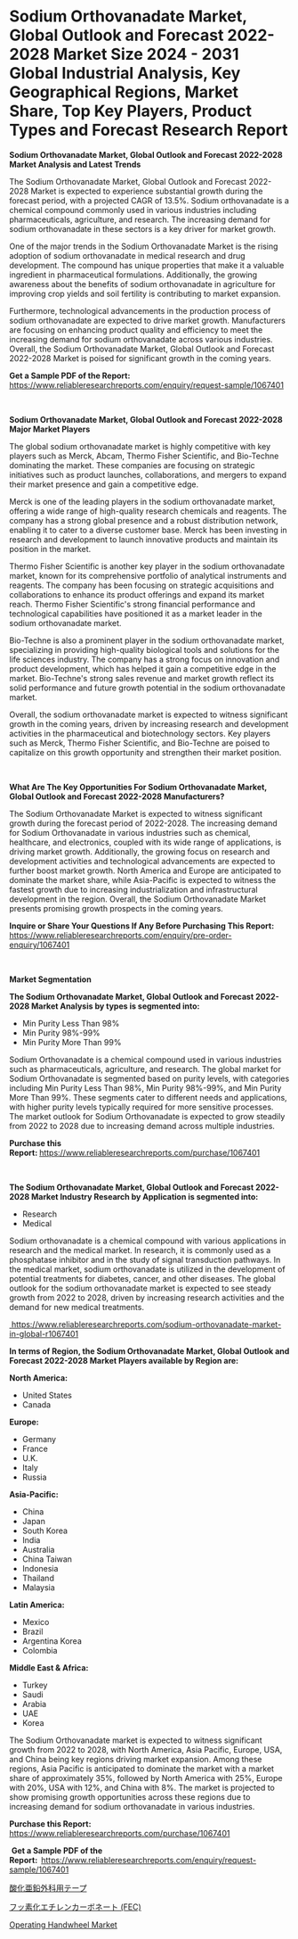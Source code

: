 <p><h1>Sodium Orthovanadate Market, Global Outlook and Forecast 2022-2028 Market Size 2024 - 2031 Global Industrial Analysis, Key Geographical Regions, Market Share, Top Key Players, Product Types and Forecast Research Report</h1></p><p><strong>Sodium Orthovanadate Market, Global Outlook and Forecast 2022-2028 Market Analysis and Latest Trends</strong></p>
<p><p>The Sodium Orthovanadate Market, Global Outlook and Forecast 2022-2028 Market is expected to experience substantial growth during the forecast period, with a projected CAGR of 13.5%. Sodium orthovanadate is a chemical compound commonly used in various industries including pharmaceuticals, agriculture, and research. The increasing demand for sodium orthovanadate in these sectors is a key driver for market growth.</p><p>One of the major trends in the Sodium Orthovanadate Market is the rising adoption of sodium orthovanadate in medical research and drug development. The compound has unique properties that make it a valuable ingredient in pharmaceutical formulations. Additionally, the growing awareness about the benefits of sodium orthovanadate in agriculture for improving crop yields and soil fertility is contributing to market expansion.</p><p>Furthermore, technological advancements in the production process of sodium orthovanadate are expected to drive market growth. Manufacturers are focusing on enhancing product quality and efficiency to meet the increasing demand for sodium orthovanadate across various industries. Overall, the Sodium Orthovanadate Market, Global Outlook and Forecast 2022-2028 Market is poised for significant growth in the coming years.</p></p>
<p><strong>Get a Sample PDF of the Report:&nbsp;</strong> <a href="https://www.reliableresearchreports.com/enquiry/request-sample/1067401">https://www.reliableresearchreports.com/enquiry/request-sample/1067401</a></p>
<p>&nbsp;</p>
<p><strong>Sodium Orthovanadate Market, Global Outlook and Forecast 2022-2028 Major Market Players</strong></p>
<p><p>The global sodium orthovanadate market is highly competitive with key players such as Merck, Abcam, Thermo Fisher Scientific, and Bio-Techne dominating the market. These companies are focusing on strategic initiatives such as product launches, collaborations, and mergers to expand their market presence and gain a competitive edge.</p><p>Merck is one of the leading players in the sodium orthovanadate market, offering a wide range of high-quality research chemicals and reagents. The company has a strong global presence and a robust distribution network, enabling it to cater to a diverse customer base. Merck has been investing in research and development to launch innovative products and maintain its position in the market.</p><p>Thermo Fisher Scientific is another key player in the sodium orthovanadate market, known for its comprehensive portfolio of analytical instruments and reagents. The company has been focusing on strategic acquisitions and collaborations to enhance its product offerings and expand its market reach. Thermo Fisher Scientific's strong financial performance and technological capabilities have positioned it as a market leader in the sodium orthovanadate market.</p><p>Bio-Techne is also a prominent player in the sodium orthovanadate market, specializing in providing high-quality biological tools and solutions for the life sciences industry. The company has a strong focus on innovation and product development, which has helped it gain a competitive edge in the market. Bio-Techne's strong sales revenue and market growth reflect its solid performance and future growth potential in the sodium orthovanadate market.</p><p>Overall, the sodium orthovanadate market is expected to witness significant growth in the coming years, driven by increasing research and development activities in the pharmaceutical and biotechnology sectors. Key players such as Merck, Thermo Fisher Scientific, and Bio-Techne are poised to capitalize on this growth opportunity and strengthen their market position.</p></p>
<p>&nbsp;</p>
<p><strong>What Are The Key Opportunities For Sodium Orthovanadate Market, Global Outlook and Forecast 2022-2028 Manufacturers?</strong></p>
<p><p>The Sodium Orthovanadate Market is expected to witness significant growth during the forecast period of 2022-2028. The increasing demand for Sodium Orthovanadate in various industries such as chemical, healthcare, and electronics, coupled with its wide range of applications, is driving market growth. Additionally, the growing focus on research and development activities and technological advancements are expected to further boost market growth. North America and Europe are anticipated to dominate the market share, while Asia-Pacific is expected to witness the fastest growth due to increasing industrialization and infrastructural development in the region. Overall, the Sodium Orthovanadate Market presents promising growth prospects in the coming years.</p></p>
<p><strong>Inquire or Share Your Questions If Any Before Purchasing This Report:</strong> <a href="https://www.reliableresearchreports.com/enquiry/pre-order-enquiry/1067401">https://www.reliableresearchreports.com/enquiry/pre-order-enquiry/1067401</a></p>
<p>&nbsp;</p>
<p><strong>Market Segmentation</strong></p>
<p><strong>The Sodium Orthovanadate Market, Global Outlook and Forecast 2022-2028 Market Analysis by types is segmented into:</strong></p>
<p><ul><li>Min Purity Less Than 98%</li><li>Min Purity 98%-99%</li><li>Min Purity More Than 99%</li></ul></p>
<p><p>Sodium Orthovanadate is a chemical compound used in various industries such as pharmaceuticals, agriculture, and research. The global market for Sodium Orthovanadate is segmented based on purity levels, with categories including Min Purity Less Than 98%, Min Purity 98%-99%, and Min Purity More Than 99%. These segments cater to different needs and applications, with higher purity levels typically required for more sensitive processes. The market outlook for Sodium Orthovanadate is expected to grow steadily from 2022 to 2028 due to increasing demand across multiple industries.</p></p>
<p><strong>Purchase this Report:&nbsp;</strong><a href="https://www.reliableresearchreports.com/purchase/1067401">https://www.reliableresearchreports.com/purchase/1067401</a></p>
<p>&nbsp;</p>
<p><strong>The Sodium Orthovanadate Market, Global Outlook and Forecast 2022-2028 Market Industry Research by Application is segmented into:</strong></p>
<p><ul><li>Research</li><li>Medical</li></ul></p>
<p><p>Sodium orthovanadate is a chemical compound with various applications in research and the medical market. In research, it is commonly used as a phosphatase inhibitor and in the study of signal transduction pathways. In the medical market, sodium orthovanadate is utilized in the development of potential treatments for diabetes, cancer, and other diseases. The global outlook for the sodium orthovanadate market is expected to see steady growth from 2022 to 2028, driven by increasing research activities and the demand for new medical treatments.</p></p>
<p><a href="https://www.reliableresearchreports.com/sodium-orthovanadate-market-in-global-r1067401">&nbsp;https://www.reliableresearchreports.com/sodium-orthovanadate-market-in-global-r1067401</a></p>
<p><strong>In terms of Region, the Sodium Orthovanadate Market, Global Outlook and Forecast 2022-2028 Market Players available by Region are:</strong></p>
<p>
    <p> <strong> North America: </strong>
        <ul>
            <li>United States</li>
            <li>Canada</li>
        </ul>
        </p> 
    <p> <strong> Europe: </strong>
        <ul>
            <li>Germany</li>
            <li>France</li>
            <li>U.K.</li>
            <li>Italy</li>
            <li>Russia</li>
        </ul>
        </p> 
    <p> <strong> Asia-Pacific: </strong>
        <ul>
            <li>China</li>
            <li>Japan</li>
            <li>South Korea</li>
            <li>India</li>
            <li>Australia</li>
            <li>China Taiwan</li>
            <li>Indonesia</li>
            <li>Thailand</li>
            <li>Malaysia</li>
        </ul>
        </p> 
    <p> <strong> Latin America: </strong>
        <ul>
            <li>Mexico</li>
            <li>Brazil</li>
            <li>Argentina Korea</li>
            <li>Colombia</li>
        </ul>
        </p> 
    <p> <strong> Middle East & Africa: </strong>
        <ul>
            <li>Turkey</li>
            <li>Saudi</li>
            <li>Arabia</li>
            <li>UAE</li>
            <li>Korea</li>
        </ul>
    </p>
    </p>
<p><p>The Sodium Orthovanadate market is expected to witness significant growth from 2022 to 2028, with North America, Asia Pacific, Europe, USA, and China being key regions driving market expansion. Among these regions, Asia Pacific is anticipated to dominate the market with a market share of approximately 35%, followed by North America with 25%, Europe with 20%, USA with 12%, and China with 8%. The market is projected to show promising growth opportunities across these regions due to increasing demand for sodium orthovanadate in various industries.</p></p>
<p><strong>Purchase this Report: </strong><a href="https://www.reliableresearchreports.com/purchase/1067401">https://www.reliableresearchreports.com/purchase/1067401</a></p>
<p>&nbsp;<strong>Get a Sample PDF of the Report:&nbsp;&nbsp;</strong><a href="https://www.reliableresearchreports.com/enquiry/request-sample/1067401">https://www.reliableresearchreports.com/enquiry/request-sample/1067401</a></p>
<p><strong></strong></p>
<p><p><a href="https://github.com/reliezer65/Market-Research-Report-List-1/blob/main/961838286694.md">酸化亜鉛外科用テープ</a></p><p><a href="https://github.com/tanyaali3/Market-Research-Report-List-1/blob/main/394941786695.md">フッ素化エチレンカーボネート (FEC)</a></p><p><a href="https://view.publitas.com/reportprime-1/analyzing-operating-handwheel-market-global-industry-perspective-and-forecast-2024-to-2031/">Operating Handwheel Market</a></p></p>
